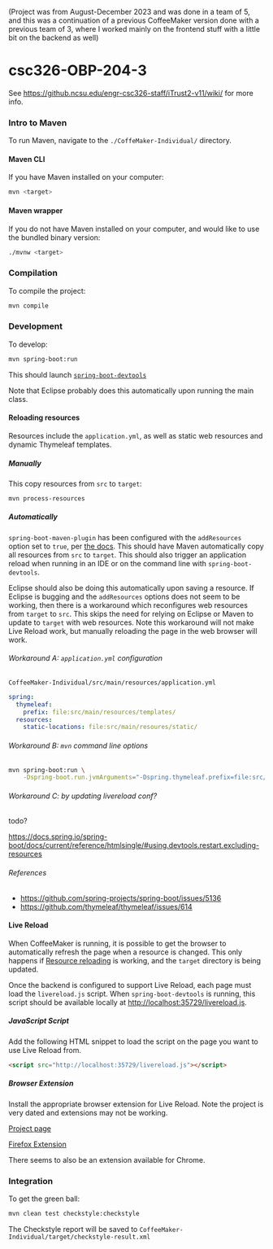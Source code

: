 (Project was from August-December 2023 and was done in a team of 5, and this was a continuation of a previous CoffeeMaker version done with a previous team of 3, where I worked mainly on the frontend stuff with a little bit on the backend as well)

# csc326-OBP-204-3

See https://github.ncsu.edu/engr-csc326-staff/iTrust2-v11/wiki/ for more info.

### Intro to Maven

To run Maven, navigate to the `./CoffeMaker-Individual/` directory.

#### Maven CLI

If you have Maven installed on your computer:

```sh
mvn <target>
```

#### Maven wrapper

If you do not have Maven installed on your computer, and would like to use the bundled binary version:

```sh
./mvnw <target>
```

### Compilation

To compile the project:

```sh
mvn compile
```

### Development

To develop:

```sh
mvn spring-boot:run
```

This should launch [`spring-boot-devtools`](https://docs.spring.io/spring-boot/docs/current/reference/htmlsingle/#using.devtools)

Note that Eclipse probably does this automatically upon running the main class.

#### Reloading resources

Resources include the `application.yml`, as well as static web resources and dynamic Thymeleaf templates.

##### Manually

This copy resources from `src` to `target`:

```sh
mvn process-resources
```

##### Automatically

`spring-boot-maven-plugin` has been configured with the `addResources` option set to `true`, per [the docs](https://docs.spring.io/spring-boot/docs/current/reference/htmlsingle/#howto.hotswapping). This should have Maven automatically copy all resources from `src` to `target`. This should also trigger an application reload when running in an IDE or on the command line with `spring-boot-devtools`.

Eclipse should also be doing this automatically upon saving a resource. If Eclipse is bugging and the `addResources` options does not seem to be working, then there is a workaround which reconfigures web resources from `target` to `src`. This skips the need for relying on Eclipse or Maven to update to `target` with web resources. Note this workaround will not make Live Reload work, but manually reloading the page in the web browser will work.

###### Workaround A: `application.yml` configuration

`CoffeeMaker-Individual/src/main/resources/application.yml`
```yaml
spring:
  thymeleaf:
    prefix: file:src/main/resources/templates/
  resources:
    static-locations: file:src/main/resoures/static/
```

###### Workaround B: `mvn` command line options

```sh
mvn spring-boot:run \
    -Dspring-boot.run.jvmArguments="-Dspring.thymeleaf.prefix=file:src/main/resources/templates/ -Dspring.resources.static-locations=file:src/main/resources/static/"
```

###### Workaround C: by updating livereload conf?

todo?

https://docs.spring.io/spring-boot/docs/current/reference/htmlsingle/#using.devtools.restart.excluding-resources

###### References

- https://github.com/spring-projects/spring-boot/issues/5136
- https://github.com/thymeleaf/thymeleaf/issues/614

#### Live Reload

When CoffeeMaker is running, it is possible to get the browser to automatically refresh the page when a resource is changed. This only happens if [Resource reloading](#reloading-resources) is working, and the `target` directory is being updated.

Once the backend is configured to support Live Reload, each page must load the `livereload.js` script. When `spring-boot-devtools` is running, this script should be available locally at [http://localhost:35729/livereload.js](http://localhost:35729/livereload.js).

##### JavaScript Script

Add the following HTML snippet to load the script on the page you want to use Live Reload from.

```html
<script src="http://localhost:35729/livereload.js"></script>
```

##### Browser Extension

Install the appropriate browser extension for Live Reload. Note the project is very dated and extensions may not be working.

[Project page](https://github.com/livereload/livereload-extensions)

[Firefox Extension](https://addons.mozilla.org/en-US/firefox/addon/livereload-web-extension/)

There seems to also be an extension available for Chrome.

### Integration

To get the green ball:

```sh
mvn clean test checkstyle:checkstyle
```

The Checkstyle report will be saved to `CoffeeMaker-Individual/target/checkstyle-result.xml`
